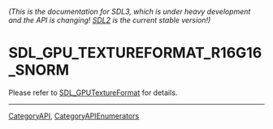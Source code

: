 ###### (This is the documentation for SDL3, which is under heavy development and the API is changing! [SDL2](https://wiki.libsdl.org/SDL2/) is the current stable version!)
# SDL_GPU_TEXTUREFORMAT_R16G16_SNORM

Please refer to [SDL_GPUTextureFormat](SDL_GPUTextureFormat) for details.

----
[CategoryAPI](CategoryAPI), [CategoryAPIEnumerators](CategoryAPIEnumerators)

